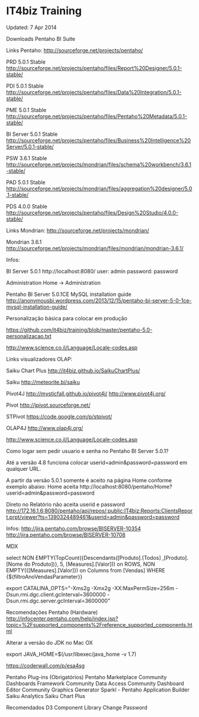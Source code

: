 IT4biz Training
========

Updated: 7 Apr 2014

Downloads Pentaho BI Suite

Links Pentaho:
http://sourceforge.net/projects/pentaho/

PRD 5.0.1 Stable
http://sourceforge.net/projects/pentaho/files/Report%20Designer/5.0.1-stable/

PDI 5.0.1 Stable
http://sourceforge.net/projects/pentaho/files/Data%20Integration/5.0.1-stable/

PME 5.0.1 Stable
http://sourceforge.net/projects/pentaho/files/Pentaho%20Metadata/5.0.1-stable/

BI Server 5.0.1 Stable
http://sourceforge.net/projects/pentaho/files/Business%20Intelligence%20Server/5.0.1-stable/

PSW 3.6.1 Stable
http://sourceforge.net/projects/mondrian/files/schema%20workbench/3.6.1-stable/

PAD 5.0.1 Stable
http://sourceforge.net/projects/mondrian/files/aggregation%20designer/5.0.1-stable/

PDS 4.0.0 Stable
http://sourceforge.net/projects/pentaho/files/Design%20Studio/4.0.0-stable/

Links Mondrian:
http://sourceforge.net/projects/mondrian/

Mondrian 3.6.1
http://sourceforge.net/projects/mondrian/files/mondrian/mondrian-3.6.1/

Infos:

BI Server 5.0.1
http://localhost:8080/
user: admin
password: password

Administration
Home -> Administration

Pentaho BI Server 5.0.1CE MySQL installation guide
http://anonymousbi.wordpress.com/2013/12/15/pentaho-bi-server-5-0-1ce-mysql-installation-guide/

Personalização básica para colocar em produção

https://github.com/it4biz/training/blob/master/pentaho-5.0-personalizacao.txt


http://www.science.co.il/Language/Locale-codes.asp

Links visualizadores OLAP:

Saiku Chart Plus
http://it4biz.github.io/SaikuChartPlus/

Saiku
http://meteorite.bi/saiku

Pivot4J
http://mysticfall.github.io/pivot4j/
http://www.pivot4j.org/

Pivot
http://jpivot.sourceforge.net/

STPivot
https://code.google.com/p/stpivot/

OLAP4J
http://www.olap4j.org/

http://www.science.co.il/Language/Locale-codes.asp

Como logar sem pedir usuario e senha no Pentaho BI Server 5.0.1?

Até a versão 4.8 funciona colocar userid=admin&password=password em qualquer URL.

A partir da versão 5.0.1 somente é aceito na página Home conforme exemplo abaixo:
Home aceita
http://localhost:8080/pentaho/Home?userid=admin&password=password

Direto no Relatório não aceita userid e password
http://172.16.1.6:8080/pentaho/api/repos/:public:IT4biz:Reports:ClientsReport.prpt/viewer?ts=1390324489461&userid=admin&password=password

Infos:
http://jira.pentaho.com/browse/BISERVER-10354
http://jira.pentaho.com/browse/BISERVER-10708


MDX

 select NON EMPTY(TopCount({Descendants([Produto].[Todos] ,[Produto].[Nome do Produto])}, 5, [Measures].[Valor])) on ROWS, 
 NON EMPTY({[Measures].[Valor]}) on Columns 
 from [Vendas]
 WHERE {${filtroAnoVendasParameter}}
          
          
export CATALINA_OPTS="-Xms2g -Xmx2g -XX:MaxPermSize=256m -Dsun.rmi.dgc.client.gcInterval=3600000 -Dsun.rmi.dgc.server.gcInterval=3600000"

Recomendações Pentaho (Hardware)
http://infocenter.pentaho.com/help/index.jsp?topic=%2Fsupported_components%2Freference_supported_components.html

Alterar a versão do JDK no Mac OX

export JAVA_HOME=$(/usr/libexec/java_home -v 1.7)

https://coderwall.com/p/esa4sg

Pentaho Plug-ins (Obrigatórios)
Pentaho Marketplace
Community Dashboards Framework
Community Data Access
Community Dashboard Editor
Community Graphics Generator
Sparkl - Pentaho Application Builder
Saiku Analytics
Saiku Chart Plus


Recomendados
D3 Component Library
Change Password



